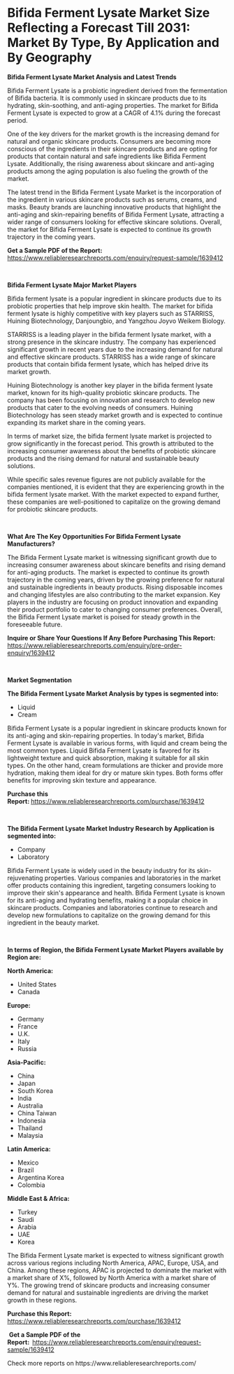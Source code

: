 <p><h1>Bifida Ferment Lysate Market Size Reflecting a Forecast Till 2031: Market By Type, By Application and By Geography</h1></p><p><strong>Bifida Ferment Lysate Market Analysis and Latest Trends</strong></p>
<p><p>Bifida Ferment Lysate is a probiotic ingredient derived from the fermentation of Bifida bacteria. It is commonly used in skincare products due to its hydrating, skin-soothing, and anti-aging properties. The market for Bifida Ferment Lysate is expected to grow at a CAGR of 4.1% during the forecast period. </p><p>One of the key drivers for the market growth is the increasing demand for natural and organic skincare products. Consumers are becoming more conscious of the ingredients in their skincare products and are opting for products that contain natural and safe ingredients like Bifida Ferment Lysate. Additionally, the rising awareness about skincare and anti-aging products among the aging population is also fueling the growth of the market.</p><p>The latest trend in the Bifida Ferment Lysate Market is the incorporation of the ingredient in various skincare products such as serums, creams, and masks. Beauty brands are launching innovative products that highlight the anti-aging and skin-repairing benefits of Bifida Ferment Lysate, attracting a wider range of consumers looking for effective skincare solutions. Overall, the market for Bifida Ferment Lysate is expected to continue its growth trajectory in the coming years.</p></p>
<p><strong>Get a Sample PDF of the Report:&nbsp;</strong> <a href="https://www.reliableresearchreports.com/enquiry/request-sample/1639412">https://www.reliableresearchreports.com/enquiry/request-sample/1639412</a></p>
<p>&nbsp;</p>
<p><strong>Bifida Ferment Lysate Major Market Players</strong></p>
<p><p>Bifida ferment lysate is a popular ingredient in skincare products due to its probiotic properties that help improve skin health. The market for bifida ferment lysate is highly competitive with key players such as STARRISS, Huining Biotechnology, Danjoungbio, and Yangzhou Joyvo Weikem Biology.</p><p>STARRISS is a leading player in the bifida ferment lysate market, with a strong presence in the skincare industry. The company has experienced significant growth in recent years due to the increasing demand for natural and effective skincare products. STARRISS has a wide range of skincare products that contain bifida ferment lysate, which has helped drive its market growth.</p><p>Huining Biotechnology is another key player in the bifida ferment lysate market, known for its high-quality probiotic skincare products. The company has been focusing on innovation and research to develop new products that cater to the evolving needs of consumers. Huining Biotechnology has seen steady market growth and is expected to continue expanding its market share in the coming years.</p><p>In terms of market size, the bifida ferment lysate market is projected to grow significantly in the forecast period. This growth is attributed to the increasing consumer awareness about the benefits of probiotic skincare products and the rising demand for natural and sustainable beauty solutions.</p><p>While specific sales revenue figures are not publicly available for the companies mentioned, it is evident that they are experiencing growth in the bifida ferment lysate market. With the market expected to expand further, these companies are well-positioned to capitalize on the growing demand for probiotic skincare products.</p></p>
<p>&nbsp;</p>
<p><strong>What Are The Key Opportunities For Bifida Ferment Lysate Manufacturers?</strong></p>
<p><p>The Bifida Ferment Lysate market is witnessing significant growth due to increasing consumer awareness about skincare benefits and rising demand for anti-aging products. The market is expected to continue its growth trajectory in the coming years, driven by the growing preference for natural and sustainable ingredients in beauty products. Rising disposable incomes and changing lifestyles are also contributing to the market expansion. Key players in the industry are focusing on product innovation and expanding their product portfolio to cater to changing consumer preferences. Overall, the Bifida Ferment Lysate market is poised for steady growth in the foreseeable future.</p></p>
<p><strong>Inquire or Share Your Questions If Any Before Purchasing This Report:</strong> <a href="https://www.reliableresearchreports.com/enquiry/pre-order-enquiry/1639412">https://www.reliableresearchreports.com/enquiry/pre-order-enquiry/1639412</a></p>
<p>&nbsp;</p>
<p><strong>Market Segmentation</strong></p>
<p><strong>The Bifida Ferment Lysate Market Analysis by types is segmented into:</strong></p>
<p><ul><li>Liquid</li><li>Cream</li></ul></p>
<p><p>Bifida Ferment Lysate is a popular ingredient in skincare products known for its anti-aging and skin-repairing properties. In today's market, Bifida Ferment Lysate is available in various forms, with liquid and cream being the most common types. Liquid Bifida Ferment Lysate is favored for its lightweight texture and quick absorption, making it suitable for all skin types. On the other hand, cream formulations are thicker and provide more hydration, making them ideal for dry or mature skin types. Both forms offer benefits for improving skin texture and appearance.</p></p>
<p><strong>Purchase this Report:&nbsp;</strong><a href="https://www.reliableresearchreports.com/purchase/1639412">https://www.reliableresearchreports.com/purchase/1639412</a></p>
<p>&nbsp;</p>
<p><strong>The Bifida Ferment Lysate Market Industry Research by Application is segmented into:</strong></p>
<p><ul><li>Company</li><li>Laboratory</li></ul></p>
<p><p>Bifida Ferment Lysate is widely used in the beauty industry for its skin-rejuvenating properties. Various companies and laboratories in the market offer products containing this ingredient, targeting consumers looking to improve their skin's appearance and health. Bifida Ferment Lysate is known for its anti-aging and hydrating benefits, making it a popular choice in skincare products. Companies and laboratories continue to research and develop new formulations to capitalize on the growing demand for this ingredient in the beauty market.</p></p>
<p>&nbsp;</p>
<p><strong>In terms of Region, the Bifida Ferment Lysate Market Players available by Region are:</strong></p>
<p>
    <p> <strong> North America: </strong>
        <ul>
            <li>United States</li>
            <li>Canada</li>
        </ul>
        </p> 
    <p> <strong> Europe: </strong>
        <ul>
            <li>Germany</li>
            <li>France</li>
            <li>U.K.</li>
            <li>Italy</li>
            <li>Russia</li>
        </ul>
        </p> 
    <p> <strong> Asia-Pacific: </strong>
        <ul>
            <li>China</li>
            <li>Japan</li>
            <li>South Korea</li>
            <li>India</li>
            <li>Australia</li>
            <li>China Taiwan</li>
            <li>Indonesia</li>
            <li>Thailand</li>
            <li>Malaysia</li>
        </ul>
        </p> 
    <p> <strong> Latin America: </strong>
        <ul>
            <li>Mexico</li>
            <li>Brazil</li>
            <li>Argentina Korea</li>
            <li>Colombia</li>
        </ul>
        </p> 
    <p> <strong> Middle East & Africa: </strong>
        <ul>
            <li>Turkey</li>
            <li>Saudi</li>
            <li>Arabia</li>
            <li>UAE</li>
            <li>Korea</li>
        </ul>
    </p>
    </p>
<p><p>The Bifida Ferment Lysate market is expected to witness significant growth across various regions including North America, APAC, Europe, USA, and China. Among these regions, APAC is projected to dominate the market with a market share of X%, followed by North America with a market share of Y%. The growing trend of skincare products and increasing consumer demand for natural and sustainable ingredients are driving the market growth in these regions.</p></p>
<p><strong>Purchase this Report: </strong><a href="https://www.reliableresearchreports.com/purchase/1639412">https://www.reliableresearchreports.com/purchase/1639412</a></p>
<p>&nbsp;<strong>Get a Sample PDF of the Report:&nbsp;&nbsp;</strong><a href="https://www.reliableresearchreports.com/enquiry/request-sample/1639412">https://www.reliableresearchreports.com/enquiry/request-sample/1639412</a></p>
<p><strong></strong></p>
<p>Check more reports on https://www.reliableresearchreports.com/</p>